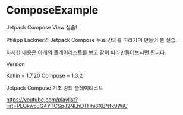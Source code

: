# ComposeExample
Jetpack Compose View 실습!

Philipp Lackner의 Jetpack Compose 무료 강의를 따라가며 만들어 볼 실습.

자세한 내용은 아래의 플레이리스트를 보고 같이 따라만들어보시면 됩니다.

Version

Kotlin = 1.7.20
Compose = 1.3.2

Jetpack Compose 기초 강의 플레이리스트

https://youtube.com/playlist?list=PLQkwcJG4YTCSpJ2NLhDTHhi6XBNfk9WiC
